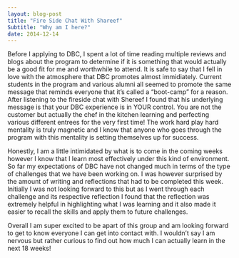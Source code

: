 ```yaml
---
layout: blog-post
title: "Fire Side Chat With Shareef"
Subtitle: "Why am I here?"
date: 2014-12-14
---
```



Before I applying to DBC, I spent a lot of time reading multiple reviews and blogs about the program to determine if it is something that would actually be a good fit for me and worthwhile to attend. It is safe to say that I fell in love with the atmosphere that DBC promotes almost immidiately. Current students in the program and various alumni all seemed to promote the same message that reminds everyone that it’s called a “boot-camp” for a reason. After listening to the fireside chat with Shereef I found that his underlying message is that your DBC experience is in YOUR control. You are not the customer but actually the chef in the kitchen learning and perfecting various different entrees for the very first time! The work hard play hard mentality is truly magnetic and I know that anyone who goes through the program with this mentality is setting themselves up for success.

Honestly, I am a little intimidated by what is to come in the coming weeks however I know that I learn most effectively under this kind of environment. So far my expectations of DBC have not changed much in terms of the type of challenges that we have been working on. I was however surprised by the amount of writing and reflections that had to be completed this week. Initially I was not looking forward to this but as I went through each challenge and its respective reflection I found that the reflection was extremely helpful in highlighting what I was learning and it also made it easier to recall the skills and apply them to future challenges.

Overall I am super excited to be apart of this group and am looking forward to get to know everyone I can get into contact with. I wouldn’t say I am nervous but rather curious to find out how much I can actually learn in the next 18 weeks!